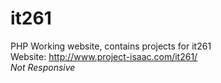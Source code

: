 # it261
PHP Working website, contains projects for it261 <br>
Website: http://www.project-isaac.com/it261/ <br>
*Not Responsive*
